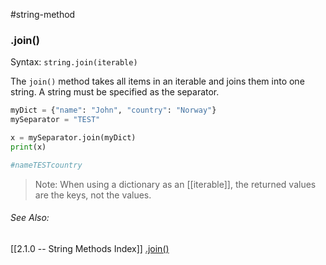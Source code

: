 #string-method
### .join()
 	

Syntax: 
`string.join(iterable)`

The `join()` method takes all items in an iterable and joins them into one string.
A string must be specified as the separator.

```python
myDict = {"name": "John", "country": "Norway"}
mySeparator = "TEST"

x = mySeparator.join(myDict)
print(x)

#nameTESTcountry
```

> Note: When using a dictionary as an [[iterable]], the returned values are the keys, not the values.


###### See Also:
[[2.1.0 -- String Methods Index]]
[.join()](https://www.w3schools.com/python/ref_string_join.asp)